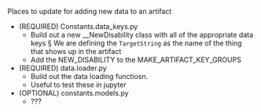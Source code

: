 Places to update for adding new data to an artifact
- (REQUIRED) Constants.data_keys.py
    - Build out a new __NewDisability class with all of the appropriate data keys
        § We are defining the `TargetString` as the name of the thing that shows up in the artifact
    - Add the NEW_DISABILITY to the MAKE_ARTIFACT_KEY_GROUPS
- (REQUIRED) data.loader.py
    - Build out the data loading functiosn.
    - Useful to test these in jupyter 
- (OPTIONAL) constants.models.py
    - ???
